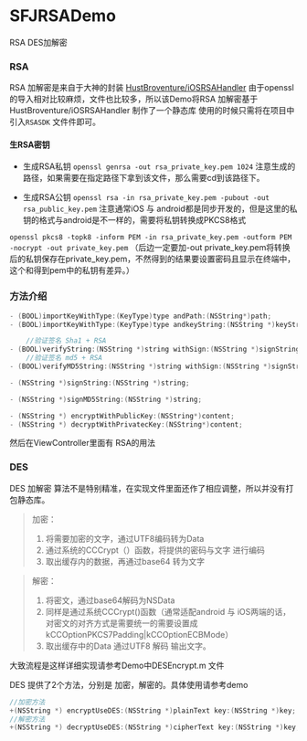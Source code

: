 # SFJRSADemo
RSA DES加解密

### RSA

RSA 加解密是来自于大神的封装 [HustBroventure/iOSRSAHandler](https://github.com/HustBroventure/iOSRSAHandler)
由于openssl的导入相对比较麻烦，文件也比较多，所以该Demo将RSA 加解密基于HustBroventure/iOSRSAHandler
制作了一个静态库 使用的时候只需将在项目中引入`RSASDK` 文件件即可。

#### 生RSA密钥

- 生成RSA私钥
`openssl genrsa -out rsa_private_key.pem 1024`
注意生成的路径，如果需要在指定路径下拿到该文件，那么需要cd到该路径下。

- 生成RSA公钥
`openssl rsa -in rsa_private_key.pem -pubout -out rsa_public_key.pem`
注意通常iOS 与 android都是同步开发的，但是这里的私钥的格式与android是不一样的，需要将私钥转换成PKCS8格式

`openssl pkcs8 -topk8 -inform PEM -in rsa_private_key.pem -outform PEM -nocrypt -out private_key.pem`
（后边一定要加-out private_key.pem将转换后的私钥保存在private_key.pem，不然得到的结果要设置密码且显示在终端中，这个和得到pem中的私钥有差异。）


### 方法介绍
```Objective-c
- (BOOL)importKeyWithType:(KeyType)type andPath:(NSString*)path;
- (BOOL)importKeyWithType:(KeyType)type andkeyString:(NSString *)keyString;

    //验证签名 Sha1 + RSA
- (BOOL)verifyString:(NSString *)string withSign:(NSString *)signString;
    //验证签名 md5 + RSA
- (BOOL)verifyMD5String:(NSString *)string withSign:(NSString *)signString;

- (NSString *)signString:(NSString *)string;

- (NSString *)signMD5String:(NSString *)string;

- (NSString *) encryptWithPublicKey:(NSString*)content;
- (NSString *) decryptWithPrivatecKey:(NSString*)content;
```

然后在ViewController里面有 RSA的用法

### DES

DES 加解密 算法不是特别精准，在实现文件里面还作了相应调整，所以并没有打包静态库。

>加密：
>1. 将需要加密的文字，通过UTF8编码转为Data
>2. 通过系统的CCCrypt（）函数，将提供的密码与文字 进行编码
>3. 取出缓存内的数据，再通过base64 转为文字 

>解密：
>1. 将密文，通过base64解码为NSData
>2. 同样是通过系统CCCrypt()函数（通常适配android 与 iOS两端的话，对密文的对齐方式是需要统一的需要设置成kCCOptionPKCS7Padding|kCCOptionECBMode）
>3. 取出缓存中的Data 通过UTF8 解码 输出文字。

大致流程是这样详细实现请参考Demo中DESEncrypt.m 文件

DES 提供了2个方法，分别是 加密，解密的。具体使用请参考demo
```Objective-c
//加密方法
+(NSString *) encryptUseDES:(NSString *)plainText key:(NSString *)key;
//解密方法
+(NSString *) decryptUseDES:(NSString *)cipherText key:(NSString *)key;
```


